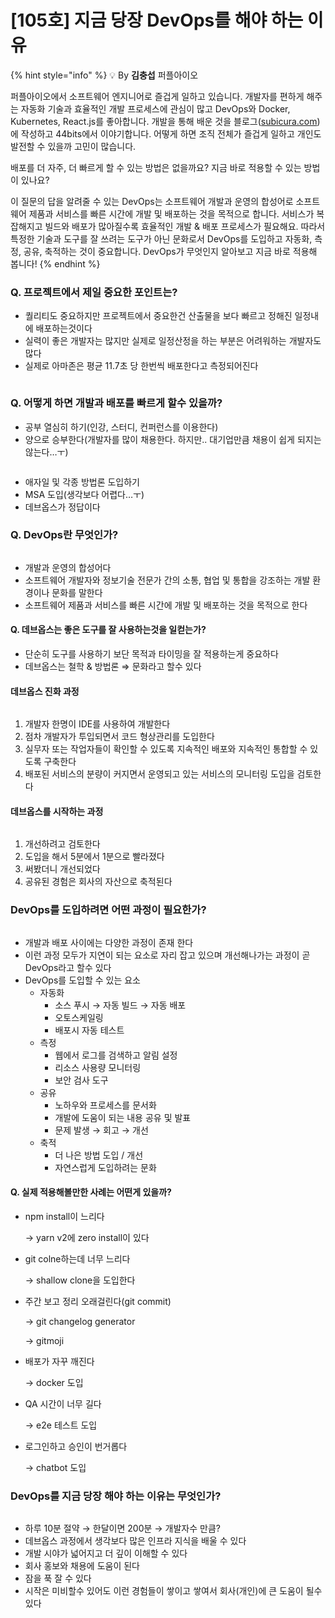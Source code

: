 # \[105호] 지금 당장 DevOps를 해야 하는 이유

{% hint style="info" %}
💡 By **김충섭** 퍼플아이오

퍼플아이오에서 소프트웨어 엔지니어로 즐겁게 일하고 있습니다. 개발자를 편하게 해주는 자동화 기술과 효율적인 개발 프로세스에 관심이 많고 DevOps와 Docker, Kubernetes, React.js를 좋아합니다. 개발을 통해 배운 것을 블로그([subicura.com](http://subicura.com/))에 작성하고 44bits에서 이야기합니다. 어떻게 하면 조직 전체가 즐겁게 일하고 개인도 발전할 수 있을까 고민이 많습니다.

배포를 더 자주, 더 빠르게 할 수 있는 방법은 없을까요? 지금 바로 적용할 수 있는 방법이 있나요?

이 질문의 답을 알려줄 수 있는 DevOps는 소프트웨어 개발과 운영의 합성어로 소프트웨어 제품과 서비스를 빠른 시간에 개발 및 배포하는 것을 목적으로 합니다. 서비스가 복잡해지고 빌드와 배포가 많아질수록 효율적인 개발 & 배포 프로세스가 필요해요. 따라서 특정한 기술과 도구를 잘 쓰려는 도구가 아닌 문화로서 DevOps를 도입하고 자동화, 측정, 공유, 축적하는 것이 중요합니다. DevOps가 무엇인지 알아보고 지금 바로 적용해 봅니다!
{% endhint %}

### Q. 프로젝트에서 제일 중요한 포인트는?

* 퀄리티도 중요하지만 프로젝트에서 중요한건 산출물을 보다 빠르고 정해진 일정내에 배포하는것이다
* 실력이 좋은 개발자는 많지만 실제로 일정산정을 하는 부분은 어려워하는 개발자도 많다
* 실제로 아마존은 평균 11.7초 당 한번씩 배포한다고 측정되어진다

<figure><img src="../../../.gitbook/assets/1 (2).jpeg" alt=""><figcaption></figcaption></figure>

### Q. 어떻게 하면 개발과 배포를 빠르게 할수 있을까?

* 공부 열심히 하기(인강, 스터디, 컨퍼런스를 이용한다)
* 양으로 승부한다(개발자를 많이 채용한다. 하지만.. 대기업만큼 채용이 쉽게 되지는 않는다…ㅜ)

<figure><img src="../../../.gitbook/assets/2 (3).jpeg" alt=""><figcaption></figcaption></figure>

* 애자일 및 각종 방법론 도입하기
* MSA 도입(생각보다 어렵다…ㅜ)
* 데브옵스가 정답이다

### Q. DevOps란 무엇인가?

<figure><img src="../../../.gitbook/assets/3.png" alt=""><figcaption></figcaption></figure>

* 개발과 운영의 합성어다
* 소프트웨어 개발자와 정보기술 전문가 간의 소통, 협업 및 통합을 강조하는 개발 환경이나 문화를 말한다
* 소프트웨어 제품과 서비스를 빠른 시간에 개발 및 배포하는 것을 목적으로 한다

#### Q. 데브옵스는 좋은 도구를 잘 사용하는것을 일컫는가?

* 단순히 도구를 사용하기 보단 목적과 타이밍을 잘 적용하는게 중요하다
* 데브옵스는 철학 & 방법론 ⇒ 문화라고 할수 있다

#### 데브옵스 진화 과정

<figure><img src="../../../.gitbook/assets/4.png" alt=""><figcaption></figcaption></figure>

1. 개발자 한명이 IDE를 사용하여 개발한다
2. 점차 개발자가 투입되면서 코드 형상관리를 도입한다
3. 실무자 또는 작업자들이 확인할 수 있도록 지속적인 배포와 지속적인 통합할 수 있도록 구축한다
4. 배포된 서비스의 분량이 커지면서 운영되고 있는 서비스의 모니터링 도입을 검토한다

#### 데브옵스를 시작하는 과정

<figure><img src="../../../.gitbook/assets/5.png" alt=""><figcaption></figcaption></figure>

1. 개선하려고 검토한다
2. 도입을 해서 5분에서 1분으로 빨라졌다
3. 써봤더니 개선되었다
4. 공유된 경험은 회사의 자산으로 축적된다

### DevOps를 도입하려면 어떤 과정이 필요한가?

<figure><img src="../../../.gitbook/assets/6.png" alt=""><figcaption></figcaption></figure>

* 개발과 배포 사이에는 다양한 과정이 존재 한다
* 이런 과정 모두가 지연이 되는 요소로 자리 잡고 있으며 개선해나가는 과정이 곧 DevOps라고 할수 있다
* DevOps를 도입할 수 있는 요소
  * 자동화
    * 소스 푸시 → 자동 빌드 → 자동 배포
    * 오토스케일링
    * 배포시 자동 테스트
  * 측정
    * 웹에서 로그를 검색하고 알림 설정
    * 리소스 사용량 모니터링
    * 보안 검사 도구
  * 공유
    * 노하우와 프로세스를 문서화
    * 개발에 도움이 되는 내용 공유 및 발표
    * 문제 발생 → 회고 → 개선
  * 축적
    * 더 나은 방법 도입 / 개선
    * 자연스럽게 도입하려는 문화

#### Q. 실제 적용해볼만한 사례는 어떤게 있을까?

*   npm install이 느리다

    → yarn v2에 zero install이 있다
*   git colne하는데 너무 느리다

    → shallow clone을 도입한다
*   주간 보고 정리 오래걸린다(git commit)

    → git changelog generator

    → gitmoji
*   배포가 자꾸 깨진다

    → docker 도입
*   QA 시간이 너무 길다

    → e2e 테스트 도입
*   로그인하고 승인이 번거롭다

    → chatbot 도입

### DevOps를 지금 당장 해야 하는 이유는 무엇인가?

<figure><img src="../../../.gitbook/assets/7.png" alt=""><figcaption></figcaption></figure>

* 하루 10분 절약 → 한달이면 200분 → 개발자수 만큼?
* 데브옵스 과정에서 생각보다 많은 인프라 지식을 배울 수 있다
* 개발 시야가 넓어지고 더 깊이 이해할 수 있다
* 회사 홍보와 채용에 도움이 된다
* 잠을 푹 잘 수 있다
* 시작은 미비할수 있어도 이런 경험들이 쌓이고 쌓여서 회사(개인)에 큰 도움이 될수 있다
